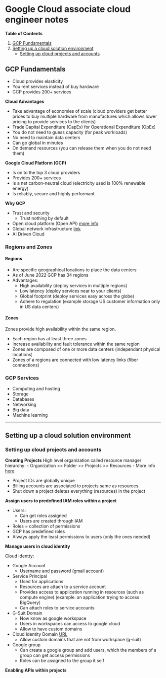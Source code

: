 # Google Cloud associate cloud engineer notes

**Table of Contents**
1. [GCP Fundamentals](#gcp-fundamentals)
2. [Setting up a cloud solution environment](#setting-up-a-cloud-solution-environment)
    - [Setting up cloud projects and accounts](#setting-up-cloud-projects-and-accounts)

## GCP Fundamentals
- Cloud provides elasticity
- You rent services instead of buy hardware
- GCP provides 200+ services

**Cloud Advantages**
- Take advantage of economies of scale (cloud providers get better prices to buy multiple hardware from manufactures which allows lower pricing to provide services to the clients)
- Trade Capital Expenditure (CapEx) for Operational Expenditure (OpEx)
- You do not need to guess capacity (for peak workloads)
- No need to maintain data centers
- Can go global in minutes
- On demand resources (you can release them when you do not need them)

**Google Cloud Platform (GCP)**
- Is on to the top 3 cloud providers
- Provides 200+ services
- Is a net carbon-neutral cloud (electricity used is 100% renewable energy)
- Is reliably, secure and highly performant

**Why GCP**
- Trust and security
    - Trust nothing by default
- Open cloud platform (Open API) [more info](https://cloud.google.com/open-cloud)
- Global network infrastructure [link](https://cloud.google.com/about/locations#network)
- AI Driven Cloud

### Regions and Zones

#### Regions
- Are specific geographical locations to place the data centers
- As of June 2022 GCP has 34 regions
- Advantages:
    - High availability (deploy services in multiple regions)
    - Low latency (deploy services near to your clients)
    - Global footprint (deploy services easy across the globe)
    - Adhere to regulation (example storage US customer information only in US data centers)

#### Zones

Zones provide high availability within the same region.
- Each region has at least three zones
- Increase availability and fault tolerance within the same region
- Zones are composed of one or more data centers (independant physical locations)
- Zones of a regions are connected with low latency links (fiber connections)


### GCP Services
- Computing and hosting
- Storage
- Databases
- Networking
- Big data
- Machine learning

---

## Setting up a cloud solution environment
### Setting up cloud projects and accounts
**Creating Projects**
High level organization called resource manager hierarchy:
    - Organization >> Folder >> Projects >> Resources
    - More info [here](https://cloud.google.com/resource-manager/docs/cloud-platform-resource-hierarchy)

- Project IDs are globally unique
- Billing accounts are associated to projects same as resources
- Shut down a project deletes everything (resources) in the project

**Assign users to predefined IAM roles within a project**
- Users:
    - Can get roles assigned
    - Users are created through IAM
- Roles = collection of permissions
- GCP has predefined roles
- Always apply the least permissions to users (only the ones needed)

**Manage users in cloud identity**

Cloud Identty:
- Google Account
    - Username and password (gmail account)
- Service Principal
    - Used for applications
    - Resources are attach to a service account
    - Provides access to application running in resources (such as compute engine) (example: an application trying to access BigQuery)
    - Can attach roles to service accounts
- G-Suit Domain
    - Now know as google workspace
    - Users in workspaces can access to google cloud
    - Allow to have custom domains
- Cloud Identity Domain [URL](https://cloud.google.com/identity#section-1)
    -   Allow custom domains that are not from workspace (g-suit)
- Google group
    -   Can create a google group and add users, which the members of a group can get access permissions
    - Roles can be assigned to the group it self

**Enabling APIs within projects**
